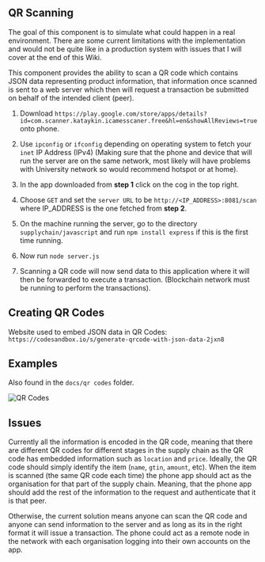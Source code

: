 ## QR Scanning

The goal of this component is to simulate what could happen in a real environment. There are some current limitations with the implementation and would not be quite like in a production system with issues that I will cover at the end of this Wiki.

This component provides the ability to scan a QR code which contains JSON data representing product information, that information once scanned is sent to a web server which then will request a transaction be submitted on behalf of the intended client (peer).

1. Download `https://play.google.com/store/apps/details?id=com.scanner.kataykin.icamesscaner.free&hl=en&showAllReviews=true` onto phone.

2. Use `ipconfig` or `ifconfig` depending on operating system to fetch your `inet` IP Address (IPv4) (Making sure that the phone and device that will run the server are on the same network, most likely will have problems with University network so would recommend hotspot or at home).

3. In the app downloaded from **step 1** click on the cog in the top right.

4. Choose `GET` and set the `server URL` to be `http://<IP_ADDRESS>:8081/scan` where IP_ADDRESS is the one fetched from **step 2**.

5. On the machine running the server, go to the directory `supplychain/javascript` and run `npm install express` if this is the first time running.

6. Now run `node server.js`

7. Scanning a QR code will now send data to this application where it will then be forwarded to execute a transaction. (Blockchain network must be running to perform the transactions).

## Creating QR Codes

Website used to embed JSON data in QR Codes:
`https://codesandbox.io/s/generate-qrcode-with-json-data-2jxn8`

## Examples
Also found in the `docs/qr codes` folder.

![QR Codes](https://i.imgur.com/YmtQZJ5.png)

## Issues

Currently all the information is encoded in the QR code, meaning that there are different QR codes for different stages in the supply chain as the QR code has embedded information such as `location` and `price`. Ideally, the QR code should simply identify the item (`name`, `gtin`, `amount`, etc). When the item is scanned (the same QR code each time) the phone app should act as the organisation for that part of the supply chain. Meaning, that the phone app should add the rest of the information to the request and authenticate that it is that peer.

Otherwise, the current solution means anyone can scan the QR code and anyone can send information to the server and as long as its in the right format it will issue a transaction. The phone could act as a  remote node in the network with each organisation logging into their own accounts on the app.